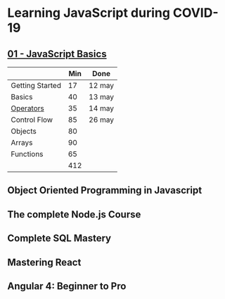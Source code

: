 # Learning JavaScript during COVID-19

## [01 - JavaScript Basics](./01-js-basics.md)

|                   | Min  | Done   |
|-------------------|------|--------|
| Getting Started   | 17   | 12 may |
| Basics            | 40   | 13 may |
| [Operators](./01-js-basics.md#Operators) | 35   | 14 may |
| Control Flow      | 85   | 26 may |
| Objects           | 80   |             |
| Arrays            | 90   |             |
| Functions         | 65   |             |
|                   | 412  |             |

## Object Oriented Programming in Javascript
## The complete Node.js Course
## Complete SQL Mastery
## Mastering React
## Angular 4: Beginner to Pro
